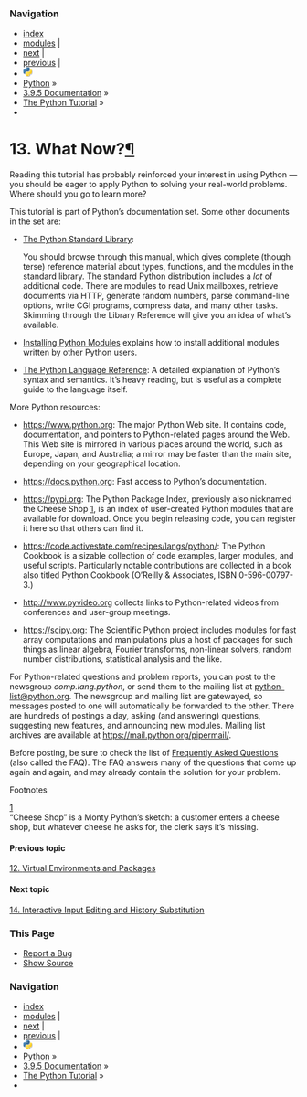 ### Navigation

- [index](https://docs.python.org/3/genindex.html "General Index")
- [modules](https://docs.python.org/3/py-modindex.html "Python Module Index") |
- [next](interactive.html "14. Interactive Input Editing and History Substitution") |
- [previous](venv.html "12. Virtual Environments and Packages") |
- ![](../_static/py.png)
- [Python](https://www.python.org/) »
- [3.9.5 Documentation](https://docs.python.org/3/index.html) »
- [The Python Tutorial](index.html) »
-

<span id="tut-whatnow"></span>

# <span class="section-number">13. </span>What Now?<a href="#what-now" class="headerlink" title="Permalink to this headline">¶</a>

Reading this tutorial has probably reinforced your interest in using Python — you should be eager to apply Python to solving your real-world problems. Where should you go to learn more?

This tutorial is part of Python’s documentation set. Some other documents in the set are:

- <a href="https://docs.python.org/3/library/index.html#library-index" class="reference internal"><span class="std std-ref">The Python Standard Library</span></a>:

  You should browse through this manual, which gives complete (though terse) reference material about types, functions, and the modules in the standard library. The standard Python distribution includes a _lot_ of additional code. There are modules to read Unix mailboxes, retrieve documents via HTTP, generate random numbers, parse command-line options, write CGI programs, compress data, and many other tasks. Skimming through the Library Reference will give you an idea of what’s available.

- <a href="https://docs.python.org/3/installing/index.html#installing-index" class="reference internal"><span class="std std-ref">Installing Python Modules</span></a> explains how to install additional modules written by other Python users.

- <a href="https://docs.python.org/3/reference/index.html#reference-index" class="reference internal"><span class="std std-ref">The Python Language Reference</span></a>: A detailed explanation of Python’s syntax and semantics. It’s heavy reading, but is useful as a complete guide to the language itself.

More Python resources:

- <a href="https://www.python.org/" class="reference external">https://www.python.org</a>: The major Python Web site. It contains code, documentation, and pointers to Python-related pages around the Web. This Web site is mirrored in various places around the world, such as Europe, Japan, and Australia; a mirror may be faster than the main site, depending on your geographical location.

- <a href="https://docs.python.org/" class="reference external">https://docs.python.org</a>: Fast access to Python’s documentation.

- <a href="https://pypi.org/" class="reference external">https://pypi.org</a>: The Python Package Index, previously also nicknamed the Cheese Shop <a href="#id2" id="id1" class="footnote-reference brackets">1</a>, is an index of user-created Python modules that are available for download. Once you begin releasing code, you can register it here so that others can find it.

- <a href="https://code.activestate.com/recipes/langs/python/" class="reference external">https://code.activestate.com/recipes/langs/python/</a>: The Python Cookbook is a sizable collection of code examples, larger modules, and useful scripts. Particularly notable contributions are collected in a book also titled Python Cookbook (O’Reilly & Associates, ISBN 0-596-00797-3.)

- <a href="http://www.pyvideo.org/" class="reference external">http://www.pyvideo.org</a> collects links to Python-related videos from conferences and user-group meetings.

- <a href="https://scipy.org/" class="reference external">https://scipy.org</a>: The Scientific Python project includes modules for fast array computations and manipulations plus a host of packages for such things as linear algebra, Fourier transforms, non-linear solvers, random number distributions, statistical analysis and the like.

For Python-related questions and problem reports, you can post to the newsgroup _comp.lang.python_, or send them to the mailing list at <a href="mailto:python-list%40python.org" class="reference external">python-list<span>@</span>python<span>.</span>org</a>. The newsgroup and mailing list are gatewayed, so messages posted to one will automatically be forwarded to the other. There are hundreds of postings a day, asking (and answering) questions, suggesting new features, and announcing new modules. Mailing list archives are available at <a href="https://mail.python.org/pipermail/" class="reference external">https://mail.python.org/pipermail/</a>.

Before posting, be sure to check the list of <a href="https://docs.python.org/3/faq/index.html#faq-index" class="reference internal"><span class="std std-ref">Frequently Asked Questions</span></a> (also called the FAQ). The FAQ answers many of the questions that come up again and again, and may already contain the solution for your problem.

Footnotes

<span class="brackets"><a href="#id1" class="fn-backref">1</a></span>  
“Cheese Shop” is a Monty Python’s sketch: a customer enters a cheese shop, but whatever cheese he asks for, the clerk says it’s missing.

#### Previous topic

[<span class="section-number">12. </span>Virtual Environments and Packages](venv.html "previous chapter")

#### Next topic

[<span class="section-number">14. </span>Interactive Input Editing and History Substitution](interactive.html "next chapter")

### This Page

- [Report a Bug](https://docs.python.org/3/bugs.html)
- [Show Source](https://github.com/python/cpython/blob/3.9/Doc/tutorial/whatnow.rst)

### Navigation

- [index](https://docs.python.org/3/genindex.html "General Index")
- [modules](https://docs.python.org/3/py-modindex.html "Python Module Index") |
- [next](interactive.html "14. Interactive Input Editing and History Substitution") |
- [previous](venv.html "12. Virtual Environments and Packages") |
- ![](../_static/py.png)
- [Python](https://www.python.org/) »
- [3.9.5 Documentation](https://docs.python.org/3/index.html) »
- [The Python Tutorial](index.html) »
-
